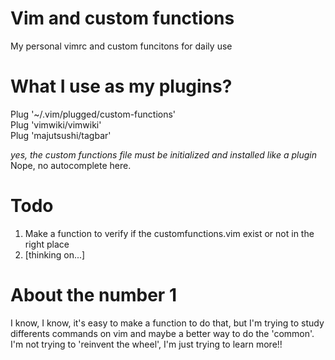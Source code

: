 # Vim and custom functions
My personal vimrc and custom funcitons for daily use

# What I use as my plugins?
Plug '~/.vim/plugged/custom-functions'  
Plug 'vimwiki/vimwiki'  
Plug 'majutsushi/tagbar'  

*yes, the custom functions file must be initialized and installed like a plugin*  
Nope, no autocomplete here.  

# Todo
1. Make a function to verify if the customfunctions.vim exist or not in the right place
2. [thinking on...]

# About the number 1
I know, I know, it's easy to make a function to do that, but I'm trying to study differents commands on vim and maybe a better way to do the 'common'.  
I'm not trying to 'reinvent the wheel', I'm just trying to learn more!!  
